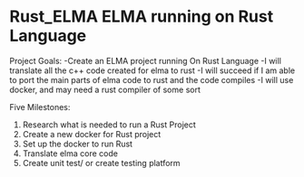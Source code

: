 # Rust_ELMA ELMA running on Rust Language

Project Goals:
-Create an ELMA project running On Rust Language
-I will translate all the c++ code created for elma to rust
-I will succeed if I am able to port the main parts of elma code to rust
  and the code compiles
-I will use docker, and may need a rust compiler of some sort

Five Milestones:
1. Research what is needed to run a Rust Project 
2. Create a new docker for Rust project
3. Set up the docker to run Rust
4. Translate elma core code
5. Create unit test/ or create testing platform
